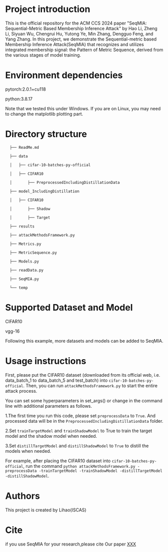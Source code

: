 # Project introduction

  This is the official repository for the ACM CCS 2024 paper "SeqMIA: Sequential-Metric Based Membership Inference Attack" 
  by Hao Li, Zheng Li, Siyuan Wu, Chengrui Hu, Yutong Ye, Min Zhang, Dengguo Feng, and Yang Zhang.
  In this project, we demonstrate the Sequential-metric based Membership Inference Attack(SeqMIA) that recognizes and utilizes 
  integrated membership signal: the Pattern of Metric Sequence, derived from the various stages of model training.

# Environment dependencies

  pytorch:2.0.1+cu118
  
  python:3.8.17

  Note that we tested this under Windows. If you are on Linux, you may need to change the matplotlib plotting part.

# Directory structure

```
  ├── ReadMe.md
  
  ├── data
  
  │   ├── cifar-10-batches-py-official
  
  │   ├── CIFAR10
  
  │       ├── PreprocessedIncludingDistillationData
  
  ├── model_IncludingDistillation
  
  │   ├── CIFAR10
  
  │       ├── Shadow
  
  │       ├── Target
  
  ├── results
  
  ├── attackMethodsFramework.py
  
  ├── Metrics.py
  
  ├── MetricSequence.py
  
  ├── Models.py
  
  ├── readData.py
  
  ├── SeqMIA.py
  
  └── temp
```
  
# Supported Dataset and Model

  CIFAR10
  
  vgg-16
  
  Following this example, more datasets and models can be added to SeqMIA.
  
# Usage instructions

  First, please put the CIFAR10 dataset (downloaded from its official web, i.e. data_batch_1 to data_batch_5 and test_batch) into `cifar-10-batches-py-official`. Then, you can run `attackMethodsFramework.py` to start the entire attack process.

  You can set some hyperparameters in set_args() or change in the command line with additional parameters as follows.
  
  1.The first time you run this code, please set `preprocessData` to `True`. And processed data will be in the `PreprocessedIncludingDistillationData` folder.
  
  2.Set `trainTargetModel` and `trainShadowModel` to True to train the target model and the shadow model when needed.
  
  3.Set `distillTargetModel` and `distillShadowModel` to `True` to distill the models when needed.

  For example, after placing the CIFAR10 dataset into `cifar-10-batches-py-official`, run the command `python attackMethodsFramework.py -preprocessData -trainTargetModel -trainShadowModel -distillTargetModel -distillShadowModel`.
  
# Authors

  This project is created by Lihao(ISCAS)

# Cite

  if you use SeqMIA for your research,please cite Our paper [XXX](https://www.XXX.com)
